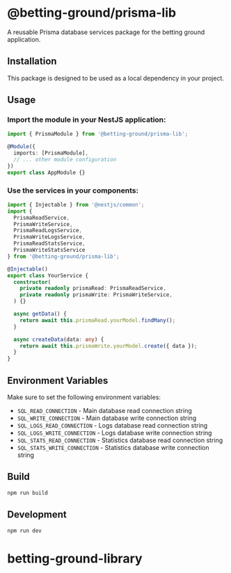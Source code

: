 # @betting-ground/prisma-lib

A reusable Prisma database services package for the betting ground application.

## Installation

This package is designed to be used as a local dependency in your project.

## Usage

### Import the module in your NestJS application:

```typescript
import { PrismaModule } from '@betting-ground/prisma-lib';

@Module({
  imports: [PrismaModule],
  // ... other module configuration
})
export class AppModule {}
```

### Use the services in your components:

```typescript
import { Injectable } from '@nestjs/common';
import { 
  PrismaReadService, 
  PrismaWriteService,
  PrismaReadLogsService,
  PrismaWriteLogsService,
  PrismaReadStatsService,
  PrismaWriteStatsService
} from '@betting-ground/prisma-lib';

@Injectable()
export class YourService {
  constructor(
    private readonly prismaRead: PrismaReadService,
    private readonly prismaWrite: PrismaWriteService,
  ) {}

  async getData() {
    return await this.prismaRead.yourModel.findMany();
  }

  async createData(data: any) {
    return await this.prismaWrite.yourModel.create({ data });
  }
}
```

## Environment Variables

Make sure to set the following environment variables:

- `SQL_READ_CONNECTION` - Main database read connection string
- `SQL_WRITE_CONNECTION` - Main database write connection string
- `SQL_LOGS_READ_CONNECTION` - Logs database read connection string
- `SQL_LOGS_WRITE_CONNECTION` - Logs database write connection string
- `SQL_STATS_READ_CONNECTION` - Statistics database read connection string
- `SQL_STATS_WRITE_CONNECTION` - Statistics database write connection string

## Build

```bash
npm run build
```

## Development

```bash
npm run dev
```
# betting-ground-library
